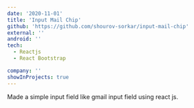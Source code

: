 ```yaml
---
date: '2020-11-01'
title: 'Input Mail Chip'
github: 'https://github.com/shourov-sorkar/input-mail-chip'
external: ''
android: ''
tech:
  - Reactjs
  - React Bootstrap

company: ''
showInProjects: true
---
```


Made a simple input field like gmail input field using react js.
